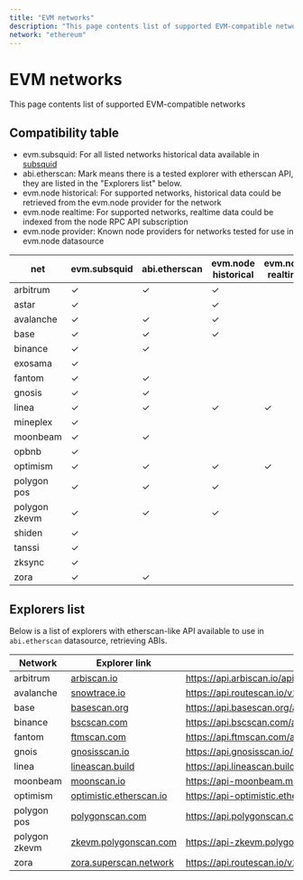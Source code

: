 ```yaml
---
title: "EVM networks"
description: "This page contents list of supported EVM-compatible networks"
network: "ethereum"
---
```


# EVM networks

This page contents list of supported EVM-compatible networks

## Compatibility table

<!-- Legend -->
- evm.subsquid: For all listed networks historical data available in [subsquid](https://docs.subsquid.io/subsquid-network/reference/evm-networks/#raw-urls)
- abi.etherscan: Mark means there is a tested explorer with etherscan API, they are listed in the "Explorers list" below.
- evm.node historical: For supported networks, historical data could be retrieved from the evm.node provider for the network
- evm.node realtime: For supported networks, realtime data could be indexed from the node RPC API subscription
- evm.node provider: Known node providers for networks tested for use in evm.node datasource

| net           | evm.subsquid | abi.etherscan | evm.node historical | evm.node realtime | evm.node provider |
|---------------|--------------|---------------|---------------------|-------------------|-------------------|
| arbitrum      | ✓            | ✓             | ✓                   |                   | infura/alchemy    |
| astar         | ✓            |               | ✓                   |                   | alchemy           |
| avalanche     | ✓            | ✓             | ✓                   |                   | infura            |
| base          | ✓            | ✓             | ✓                   |                   | infura/alchemy    |
| binance       | ✓            | ✓             |                     |                   | -                 |
| exosama       | ✓            |               |                     |                   | -                 |
| fantom        | ✓            | ✓             |                     |                   | -                 |
| gnosis        | ✓            | ✓             |                     |                   | -                 |
| linea         | ✓            | ✓             | ✓                   | ✓                 | infura            |
| mineplex      | ✓            |               |                     |                   | -                 |
| moonbeam      | ✓            | ✓             |                     |                   | -                 |
| opbnb         | ✓            |               |                     |                   | -                 |
| optimism      | ✓            | ✓             | ✓                   | ✓                 | infura/alchemy    |
| polygon pos   | ✓            | ✓             | ✓                   |                   | infura/alchemy    |
| polygon zkevm | ✓            | ✓             | ✓                   |                   | alchemy           |
| shiden        | ✓            |               |                     |                   | -                 |
| tanssi        | ✓            |               |                     |                   | -                 |
| zksync        | ✓            |               |                     |                   | -                 |
| zora          | ✓            | ✓             |                     |                   | -                 |

## Explorers list

Below is a list of explorers with etherscan-like API available to use in `abi.etherscan` datasource, retrieving ABIs.

| Network       | Explorer link                        | API endpoints(url)                        |
|---------------|-------------------------------------|-------------------------------------------|
| arbitrum      | [arbiscan.io](https://arbiscan.io/) | https://api.arbiscan.io/api               |
| avalanche     | [snowtrace.io](https://snowtrace.io/) | https://api.routescan.io/v2/network/mainnet/evm/43114/etherscan/api |
| base          | [basescan.org](https://basescan.org/) | https://api.basescan.org/api              |
| binance       | [bscscan.com](https://bscscan.com/) | https://api.bscscan.com/api               |
| fantom        | [ftmscan.com](https://ftmscan.com/) | https://api.ftmscan.com/api               |
| gnois         | [gnosisscan.io](https://gnosisscan.io/) | https://api.gnosisscan.io/api             |
| linea         | [lineascan.build](https://lineascan.build/) | https://api.lineascan.build/api           |
| moonbeam      | [moonscan.io](https://moonscan.io/) | https://api-moonbeam.moonscan.io/api      |
| optimism      | [optimistic.etherscan.io](https://optimistic.etherscan.io/) | https://api-optimistic.etherscan.io/api  |
| polygon pos   | [polygonscan.com](https://polygonscan.com) | https://api.polygonscan.com/api           |
| polygon zkevm | [zkevm.polygonscan.com](https://zkevm.polygonscan.com/) | https://api-zkevm.polygonscan.com/api     |
| zora          | [zora.superscan.network](https://zora.superscan.network/) | https://api.routescan.io/v2/network/mainnet/evm/7777777/etherscan/api |
